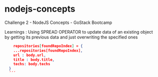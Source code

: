 # nodejs-concepts
Challenge 2 - NodeJS Concepts - GoStack Bootcamp

Learnings : Using SPREAD OPERATOR to update data of an existing object by getting its previous data and just overwriting the specified ones
```json
    repositories[foundRepoIndex] = {
    ...repositories[foundRepoIndex],
    url : body.url,
    title : body.title,
    techs: body.techs
  }
  ´´´

